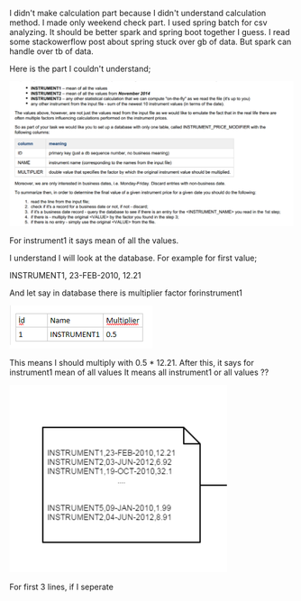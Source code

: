 I didn't make calculation part because I didn't understand calculation method.
I made only weekend check part.
I used spring batch for csv analyzing. 
It should be better spark and spring boot together I guess. 
I read some stackowerflow post about spring stuck over gb of data. But spark can handle over tb of data.

Here is the part I couldn't understand;

![alt text](https://github.com/huseyinjkilic/spring-batch/blob/master/images/definition.png)


For instrument1 it says mean of all the values.

I understand I will look at the database. For example for first value;

INSTRUMENT1, 23-FEB-2010, 12.21 

And let say in database there is multiplier factor forinstrument1

![alt text](https://github.com/huseyinjkilic/spring-batch/blob/master/images/example_database.png)

This means I should multiply with 0.5 * 12.21.
After this, it says for instrument1 mean of all values
It means all instrument1 or all values ??

![alt text](https://github.com/huseyinjkilic/spring-batch/blob/master/images/example_data.png)

For first 3 lines, if I seperate 

